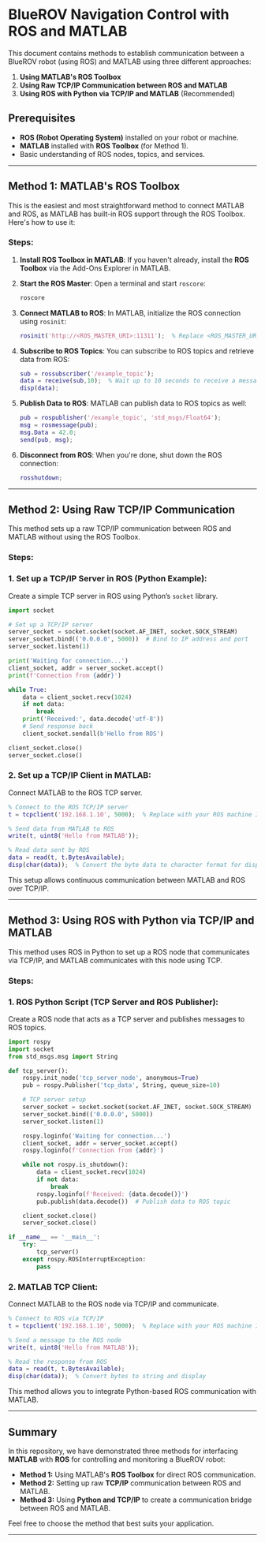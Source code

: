 # BlueROV Navigation Control with ROS and MATLAB

This document contains methods to establish communication between a BlueROV robot (using ROS) and MATLAB using three different approaches:
1. **Using MATLAB's ROS Toolbox** 
2. **Using Raw TCP/IP Communication between ROS and MATLAB**
3. **Using ROS with Python via TCP/IP and MATLAB** (Recommended)

## Prerequisites
- **ROS (Robot Operating System)** installed on your robot or machine.
- **MATLAB** installed with **ROS Toolbox** (for Method 1).
- Basic understanding of ROS nodes, topics, and services.

---

## Method 1: MATLAB's ROS Toolbox

This is the easiest and most straightforward method to connect MATLAB and ROS, as MATLAB has built-in ROS support through the ROS Toolbox. Here's how to use it:

### Steps:

1. **Install ROS Toolbox in MATLAB**:
   If you haven't already, install the **ROS Toolbox** via the Add-Ons Explorer in MATLAB.

2. **Start the ROS Master**:
   Open a terminal and start `roscore`:
   ```bash
   roscore
   ```

3. **Connect MATLAB to ROS**:
   In MATLAB, initialize the ROS connection using `rosinit`:
   ```matlab
   rosinit('http://<ROS_MASTER_URI>:11311');  % Replace <ROS_MASTER_URI> with your ROS master IP
   ```

4. **Subscribe to ROS Topics**:
   You can subscribe to ROS topics and retrieve data from ROS:
   ```matlab
   sub = rossubscriber('/example_topic');
   data = receive(sub,10);  % Wait up to 10 seconds to receive a message
   disp(data);
   ```

5. **Publish Data to ROS**:
   MATLAB can publish data to ROS topics as well:
   ```matlab
   pub = rospublisher('/example_topic', 'std_msgs/Float64');
   msg = rosmessage(pub);
   msg.Data = 42.0;
   send(pub, msg);
   ```

6. **Disconnect from ROS**:
   When you're done, shut down the ROS connection:
   ```matlab
   rosshutdown;
   ```

---

## Method 2: Using Raw TCP/IP Communication

This method sets up a raw TCP/IP communication between ROS and MATLAB without using the ROS Toolbox.

### Steps:

### 1. Set up a TCP/IP Server in ROS (Python Example):
Create a simple TCP server in ROS using Python’s `socket` library.

```python
import socket

# Set up a TCP/IP server
server_socket = socket.socket(socket.AF_INET, socket.SOCK_STREAM)
server_socket.bind(('0.0.0.0', 5000))  # Bind to IP address and port
server_socket.listen(1)

print('Waiting for connection...')
client_socket, addr = server_socket.accept()
print(f'Connection from {addr}')

while True:
    data = client_socket.recv(1024)
    if not data:
        break
    print('Received:', data.decode('utf-8'))
    # Send response back
    client_socket.sendall(b'Hello from ROS')

client_socket.close()
server_socket.close()
```

### 2. Set up a TCP/IP Client in MATLAB:
Connect MATLAB to the ROS TCP server.

```matlab
% Connect to the ROS TCP/IP server
t = tcpclient('192.168.1.10', 5000);  % Replace with your ROS machine IP address

% Send data from MATLAB to ROS
write(t, uint8('Hello from MATLAB'));

% Read data sent by ROS
data = read(t, t.BytesAvailable);
disp(char(data));  % Convert the byte data to character format for display
```

This setup allows continuous communication between MATLAB and ROS over TCP/IP.

---

## Method 3: Using ROS with Python via TCP/IP and MATLAB

This method uses ROS in Python to set up a ROS node that communicates via TCP/IP, and MATLAB communicates with this node using TCP.

### Steps:

### 1. ROS Python Script (TCP Server and ROS Publisher):

Create a ROS node that acts as a TCP server and publishes messages to ROS topics.

```python
import rospy
import socket
from std_msgs.msg import String

def tcp_server():
    rospy.init_node('tcp_server_node', anonymous=True)
    pub = rospy.Publisher('tcp_data', String, queue_size=10)

    # TCP server setup
    server_socket = socket.socket(socket.AF_INET, socket.SOCK_STREAM)
    server_socket.bind(('0.0.0.0', 5000))
    server_socket.listen(1)

    rospy.loginfo('Waiting for connection...')
    client_socket, addr = server_socket.accept()
    rospy.loginfo(f'Connection from {addr}')

    while not rospy.is_shutdown():
        data = client_socket.recv(1024)
        if not data:
            break
        rospy.loginfo(f'Received: {data.decode()}')
        pub.publish(data.decode())  # Publish data to ROS topic

    client_socket.close()
    server_socket.close()

if __name__ == '__main__':
    try:
        tcp_server()
    except rospy.ROSInterruptException:
        pass
```

### 2. MATLAB TCP Client:

Connect MATLAB to the ROS node via TCP/IP and communicate.

```matlab
% Connect to ROS via TCP/IP
t = tcpclient('192.168.1.10', 5000);  % Replace with your ROS machine IP address

% Send a message to the ROS node
write(t, uint8('Hello from MATLAB'));

% Read the response from ROS
data = read(t, t.BytesAvailable);
disp(char(data));  % Convert bytes to string and display
```

This method allows you to integrate Python-based ROS communication with MATLAB.

---

## Summary

In this repository, we have demonstrated three methods for interfacing **MATLAB** with **ROS** for controlling and monitoring a BlueROV robot:

- **Method 1:** Using MATLAB's **ROS Toolbox** for direct ROS communication.
- **Method 2:** Setting up raw **TCP/IP** communication between ROS and MATLAB.
- **Method 3:** Using **Python and TCP/IP** to create a communication bridge between ROS and MATLAB.

Feel free to choose the method that best suits your application.

---


